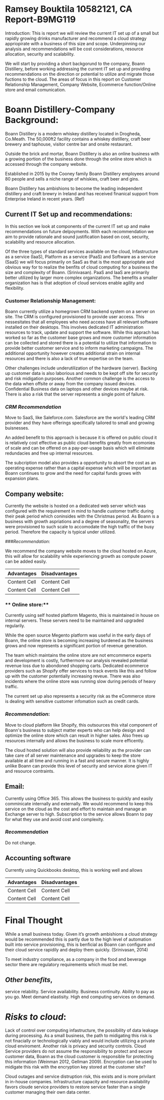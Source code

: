 # Ramsey Bouktila 10582121, CA Report-B9MG119 

Introduction: This is report we will review the current IT set up of a small but rapidly growing drinks manufacturer and recommend a cloud strategy appriopirate with a business of this size and scope. Underpinning our analysis and recommendations will be cost considerations, resource allocation, security and scalability. 

We will start by providing a short backgorund to the company, Boann Distillery, before working addressing the current IT set up and providing recommendations on the direction or potential to utilize and migrate those fuctions to the cloud. The areas of focus in this report on Customer Relationship Management, Company Website, Ecommerce function/Online store and email comunication. 

# **Boann Distillery-Company Background:** 

Boann Distillery is a modern whiskey distillery located in Drogheda, Co.Meath. The 50,000ft2 facility contains a whiskey distillery, craft beer brewery and taphouse, visitor centre bar and onsite restaurant. 

Outside the brick and mortar, Boann Distillery is also an online business with a growing portion of the business done through the online store which is accessed through the company website. 

Established in 2015 by the Cooney family Boann Distillery employees around 80 people and sells a niche range of whiskies, craft beer and gins. 

Boann Distillery has ambishions to become the leading independent distillery and craft brewry in Ireland and has received finanical support from Enterprise Ireland in recent years. (Ref)

## **Current IT Set up and recommendations:** 

In this section we look at components of the current IT set up and make recommendations on future delpoyments. With each recommendation we aim to provide rationale and sound justification based on cost, security, scalability and resource allocation. 

Of the three types of standard services available on the cloud, Infastructure as a service (IaaS), Platform as a service (PaaS) and Software as a service (SaaS) we will focus primarily on SaaS as that is the most apprioptate and obvious way for to realize the benfits of cloud computing for a business the size and complexity of Boann. (Srinivasan). PaaS and IaaS are primarily better utilized by larger more complex organizations. The benefits a smaller organization has is that adoption of cloud services enable agility and flexibility. 

### **Customer Relationship Management**: 

Boann currently utilize a homegrown CRM backend system on a server on site. The CRM is configured provisioned to provide user access. This nessesitates that all employees who need access have all relevant software installed on their desktops. This involves dedicated IT administration resources to track, update and support the software. While this apprach has worked so far as the customer base grows and more customer information can be collected and stored there is a potential to utilize that information to provide better customer service and to inform marketing campaigns. The additional opportunity however creates additional strain on internal resources and there is also a lack of true expertise on the team. 

Other challenges include underutilization of the hardware (server). Backing up customer data is also laborious and needs to be kept off site for security and risk midigation purposes. Another common challenge is the access to the data when offsite or away from the company issued devices. Confidential Business data on laptops and other devices maybe at risk. There is also a risk that the server represents a single point of failure. 

### *CRM Recommendation* 

Move to SaaS, like Saleforce.com. Salesforce are the world's leading CRM provider and they have offerings specifically tailored to small and growing buisnesses. 

An added benefit to this approach is because it is offered on public cloud it is relatively cost effective as public cloud benefits greatly from ecomonies of scale and can be offered on a pay-per-usage basis which will eliminate redundacies and free up internal resources. 

The subcription model also provides a opportunity to absort the cost as an operating expense rather than a capital expense which will be important as Boann continues to grow and the need for capital funds grows with expansion plans. 

## **Company website:** 

Currently the website is hosted on a dedicated web server which was configured with the requirement in mind to handle customer traffic during their peak period which coninsides with the Christmas period. As Boann is a business with growth aspriations and a degree of seasonality, the servers were provisioned to such scale to accomodate the high traffic of the busy period. Therefore the capacity is typical under utilized.

###*Recommendation*: 

We recommend the company website moves to the cloud hosted on Azure, this will allow for scalability while experiencing growth as compute power can be added easily. 

Advantages  | Disadvantages 
------------- | -------------
Content Cell  | Content Cell
Content Cell  | Content Cell

### ** Online store:**

Currently using self hosted platform Magento, this is maintained in house on internal servers. These servers need to be maintained and upgraded regularily. 

While the open source Megento platform was useful in the early days of Boann, the online store is becoming increasing burdened as the business grows and now represents a significant portion of revenue generation. 

The team which maintains the online store are not emcommerce experts and development is costly, furthermore our analysis revealed potential revenue loss due to abondoned shopping carts. Dedicated ecommerce providers such as Shopify offer services to track events like this and follow up with the customer potentially increasing reveue. There was also incidents where the online store was running slow during periods of heavy traffic.  

The current set up also represents a security risk as the eCommerce store is dealing with sensitive customer infomation such as credit cards. 

### *Recommendation*: 

Move to cloud platform like Shopify, this outsources this vital component of Boann's business to subject matter experts who can help design and optimize the online store which can result in higher sales. Also frees up resources internally and allows the business to scale more efficently. 

The cloud hosted solution will also provide reliability as the provider can take care of all server maintenance and upgrades to keep the store available at all time and running in a fast and secure manner. It is highly unlike Boann can provide this level of security and service alone given IT and resource contraints.  

## **Email:** 

Currently using Office 365. This allows the business to quickly and easily comminicate internally and externally. We would recommend to keep this service on the cloud as the cost and effort to maintain and manage an Exchange server to high. Subscription to the service allows Boann to pay for what they use and avoid cost and complexity. 

### *Recommendation* 

Do not change.

## **Accounting software**

Currently using Quickbooks desktop, this is working well and allows 

Advantages   | Disadvantages 
------------- | -------------
Content Cell  | Content Cell
Content Cell  | Content Cell

# **Final Thought** 

While a small business today. Given it’s growth ambishions a cloud strategy would be recommended this is partly due to the high level of automation built into service provisioning, this is benficial as Boann can configure and their cloud service rapidily and deploy them quickly. (Srinivasan, 2014)

To meet industry compliance, as a company in the food and beverage sector there are regulatory requirements which must be met. 

## *Other benefits*, 

service relability. Service availability. Business continuity. Ability to pay as you go. Meet demand elastisity. High end computing services on demand. 

# *Risks to cloud*: 

Lack of control over computing infastructure, the possibility of data leakage during processing. As a small business, the path to midigating this risk is not finacially or technologically viably and would include utilizing a private cloud enviroment. Another risk is privacy and security controls. Cloud Service providers do not assume the responsibility to protect and secure customer data, Boann as the cloud customer is responsible for protecting this information (Weinman 2012, Gellman 2009). Encryption can be used to midigate this risk with the encryption key stored at the customer site?

Cloud outages and service distruption risk, this exists and is more privilant in in-house companies. Infrastructure capacity and resource availability favors cloude service providers to restore service faster than a single customer managing their own data center. 

